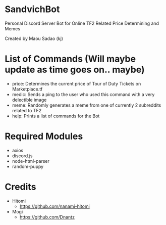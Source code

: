 # SandvichBot
Personal Discord Server Bot for Online TF2 Related Price Determining and Memes

Created by Maou Sadao (kj)
# List of Commands (Will maybe update as time goes on.. maybe)
- price: Determines the current price of Tour of Duty Tickets on Marketplace.tf
- medic: Sends a ping to the user who used this command with a very delectible image
- meme: Randomly generates a meme from one of currently 2 subreddits related to TF2
- help: Prints a list of commands for the Bot

# Required Modules
- axios
- discord.js
- node-html-parser
- random-puppy

# Credits
- Hitomi 
  - https://github.com/nanami-hitomi
- Mogi
  - https://github.com/Dnantz
